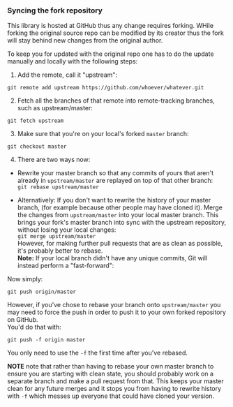 ### Syncing the fork repository
This library is hosted at GitHub thus any change requires forking. WHile 
forking the original source repo can be modified by its creator thus the fork
 will stay behind new changes from the original author.
 
To keep you for updated with the original repo one has to do the update 
manually and locally with the following steps:

1. Add the remote, call it "upstream":

`git remote add upstream https://github.com/whoever/whatever.git`

2. Fetch all the branches of that remote into remote-tracking branches, such 
as  upstream/master:

`git fetch upstream`

3. Make sure that you're on your local's forked `master` branch:

`git checkout master`

4. There are two ways now:


* Rewrite your master branch so that any commits of  yours that aren't 
already in `upstream/master` are replayed on top of that other branch:<br/> 
`git rebase upstream/master`

* Alternatively: If you don't want to rewrite the history of your master 
branch, (for example because other people may have cloned it). Merge the 
changes from `upstream/master` into your local master branch. This brings 
your fork's master branch into sync with the upstream repository, without 
losing your local changes:<br/>
`git merge upstream/master` <br/> 
However, for making further pull requests that are as clean as possible, it's
probably better to rebase.<br/> 
**Note:** If your local branch didn't have any unique commits, Git will 
instead perform a "fast-forward":

Now simply:

`git push origin/master`

However, if you've chose to rebase your branch onto `upstream/master` you may 
need to force the push in order to push it to your own forked repository on GitHub.  
You'd do that with:

`git push -f origin master`

You only need to use the `-f` the first time after you've rebased.

**NOTE** note that rather than having to rebase your own master branch to 
ensure you are starting with clean state, you should probably work on a 
separate branch and make a pull request from that. This keeps your master 
clean for any future merges and it stops you from having to rewrite history with
`-f` which messes up everyone that could have cloned your version.